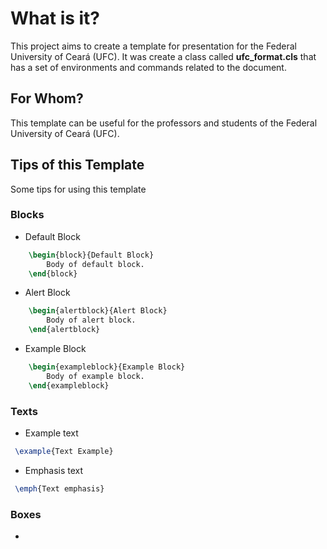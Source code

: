 # What is it?

This project aims to create a template for presentation for the Federal University of Ceará (UFC). It was create a class called **ufc_format.cls** that has a set of environments and commands related to the document.

## For Whom?
This template can be useful for the professors and students of the Federal University of Ceará (UFC).

## Tips of this Template
Some tips for using this template

### Blocks

- Default Block
```tex
    \begin{block}{Default Block}
        Body of default block.
    \end{block}
```

- Alert Block
```tex
    \begin{alertblock}{Alert Block}
        Body of alert block.
    \end{alertblock}
```

- Example Block
```tex
    \begin{exampleblock}{Example Block}
        Body of example block.
    \end{exampleblock}
```

### Texts

- Example text
```tex
 \example{Text Example}
```

- Emphasis text
```tex
 \emph{Text emphasis}
```

### Boxes

- 